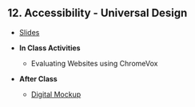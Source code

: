 <!--## 12. Blog Post Peer Editing ([Class Slides](https://docs.google.com/presentation/d/1T0NEbFZK1jP-wKScyNUtwIsgeJbw-WoqXLOX_vv9A5w/edit#slide=id.g49a61791e0_0_106))
  - **Objectives** -
    - Explain transitional devices used to guide readers’ thinking, including standard transitional devices within sentences and paragraph links, “word-links,” and “idea-links.”
    - Improve transitions between sentences, paragraphs, and sections of your blog posts
    - Become aware of your intention for each sentence in your blog posts.
  - **In Class Activities**
    - *Improving Transitions in Writing* - We'll do an exercise to improve the
    - *Peer Editing* - We'll peer edit each other's blog posts using the [Blog Post and Writing Rubric](https://docs.google.com/document/d/1T1oqHFoRo0kl7mPUTFupmsoEkLYltKsVgtqyGKDaCgY/edit?usp=drive_web&ouid=102349547791146369642).
  - **After Class** - 1) finish your blog post final draft 2) share your blog post with your coach 3) study for the SPD 1.2 assessment occuring on Monday Dec 10th.
-->
## 12. Accessibility - Universal Design

- [Slides](https://docs.google.com/presentation/d/1Ux2tuLi-FDN1r4Wv9bqvLUJYvQNE-xOqKZMxkGHOHm0/edit?usp=sharing)

- **In Class Activities**  
  - Evaluating Websites using ChromeVox

- **After Class**
  - [Digital Mockup](https://docs.google.com/document/u/1/d/1LV1gGf_QhRyX4WnPvEebC1a6SCXD-oF5tbb70QHVzfk/edit?usp=drive_web&ouid=106043311622109841017)
